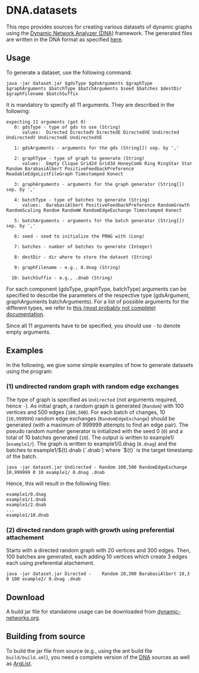 # DNA.datasets

This repo provides sources for creating various datasets of dynamic graphs using the [Dynamic Network Analyzer (DNA)](https://github.com/BenjaminSchiller/DNA) framework.
The generated files are written in the DNA format as specified [here](https://github.com/BenjaminSchiller/DNA.doc/blob/master/doc/FORMATS.md).


## Usage

To generate a dataset, use the following command:

	java -jar dataset.jar $gdsType $gdsArguments $graphType $graphArguments $batchType $batchArguments $seed $batches $destDir $graphFilename $batchSuffix

It is mandatory to specify all 11 arguments.
They are described in the following:

	expecting 11 arguments (got 0)
	   0: gdsType - type of gds to use (String)
	      values:  Directed DirectedV DirectedE DirectedVE Undirected UndirectedV UndirectedE UndirectedVE
	
	   1: gdsArguments - arguments for the gds (String[]) sep. by ','
	
	   2: graphType - type of graph to generate (String)
	      values:  Empty Clique Grid2d Grid3d HoneyComb Ring RingStar Star Random BarabasiAlbert PositiveFeedbackPreference ReadableEdgeListFileGraph Timestamped Konect
	
	   3: graphArguments - arguments for the graph generator (String[]) sep. by ','
	
	   4: batchType - type of batches to generate (String)
	      values:  BarabasiAlbert PositiveFeedbackPreference RandomGrowth RandomScaling Random RandomW RandomEdgeExchange Timestamped Konect
	
	   5: batchArguments - arguments for the batch generator (String[]) sep. by ','
	
	   6: seed - seed to initialize the PRNG with (Long)
	
	   7: batches - number of batches to generate (Integer)
	
	   8: destDir - dir where to store the dataset (String)
	
	   9: graphFilename - e.g., 0.dnag (String)
	
	  10: batchSuffix - e.g., .dnab (String)

For each component (gdsType, graphType, batchType) arguments can be specified to describe the parameters of the respective type (gdsArgument, graphArguments batchArguments).
For a list of possible arguments for the different types, we refer to [this (most probably not complete) documentation](https://github.com/BenjaminSchiller/DNA.doc/blob/master/doc/FROM_ARGS.md).

Since all 11 arguments have to be specified, you should use `-` to denote empty arguments.

## Examples

In the following, we give some simple examples of how to generate datasets using the program:

### (1) undirected random graph with random edge exchanges

The type of graph is specified as `Undirected` (not arguments required, hence `-`).
As initial graph, a random graph is generated (`Random`) with 100 vertices and 500 edges (`100,500`).
For each batch of changes, 10 (`10,999999`) random edge exchanges (`RandomEdgeExchange`) should be generated (with a maximum of 999999 attempts to find an edge pair).
The pseudo random number generator is initialized with the seed 0 (`0`) and a total of 10 batches generated (`10`).
The output is written to example1/ (`example1/`).
The graph is written to example1/0.dnag (`0.dnag`) and the batches to example1/${t}.dnab (`.dnab`) where `${t}` is the target timestamp of the batch.

	java -jar dataset.jar Undirected - Random 100,500 RandomEdgeExchange 10,999999 0 10 example1/ 0.dnag .dnab

Hence, this will result in the following files:

	example1/0.dnag
	example1/1.dnab
	example1/2.dnab
	...
	example1/10.dnab

### (2) directed random graph with growth using preferential attachement

Starts with a directed random graph with 20 vertices and 300 edges.
Then, 100 batches are generated, each adding 10 vertices which create 3 edges each using preferential atachement.

	java -jar dataset.jar Directed - 	Random 20,300 BarabasiAlbert 10,3 0 100 example2/ 0.dnag .dnab


## Download

A build jar file for standalone usage can be downloaded from [dynamic-networks.org](http://dynamic-networks.org/data/jars/DNA.datasets/).

## Building from source

To build the jar file from source (e.g., using the ant build file `build/build.xml`), you need a complete version of the [DNA](https://github.com/BenjaminSchiller/DNA) sources as well as [ArgList](https://github.com/BenjaminSchiller/ArgList).